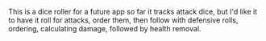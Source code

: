 This is a dice roller for a future app
so far it tracks attack dice, but I'd like it to have it roll for attacks, order them, then follow with defensive rolls, ordering, calculating damage, followed by health
removal.
